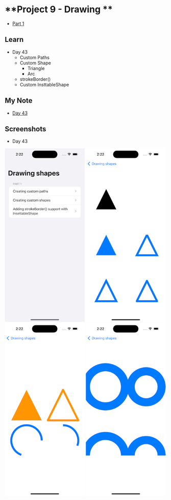 # **Project 9 - Drawing **

- [Part 1](https://www.hackingwithswift.com/100/swiftui/43)

## **Learn**

- Day 43
    - Custom Paths
    - Custom Shape
        - Triangle
        - Arc
    - strokeBorder()
    - Custom InsttableShape
    
## **My Note**

- [Day 43](https://hsiangdev.notion.site/Day-43-Project-9-Part-1-Drawing-100DaysOfSwiftUI-22adfcebd1654d13b004bae298d7da8e?pvs=4)

## Screenshots

- Day 43

<div>
    <img src="Screenshots/day43-Drawing-1.png" width="250">
    <img src="Screenshots/day43-Drawing-2.png" width="250">
    <img src="Screenshots/day43-Drawing-3.png" width="250">
    <img src="Screenshots/day43-Drawing-4.png" width="250">
</div>

